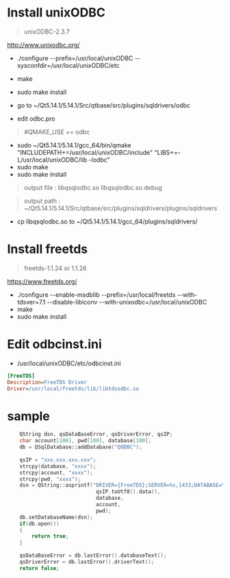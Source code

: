 # Install unixODBC

> unixODBC-2.3.7

http://www.unixodbc.org/<br>

+ ./configure --prefix=/usr/local/unixODBC --sysconfdir=/usr/local/unixODBC/etc
+ make
+ sudo make install

+ go to ~/Qt5.14.1/5.14.1/Src/qtbase/src/plugins/sqldrivers/odbc
+ edit odbc.pro

> \#QMAKE_USE += odbc

+ sudo ~/Qt5.14.1/5.14.1/gcc_64/bin/qmake "INCLUDEPATH+=/usr/local/unixODBC/include" "LIBS+=-L/usr/local/unixODBC/lib -lodbc"
+ sudo make
+ sudo make install

> output file : libqsqlodbc.so  libqsqlodbc.so.debug

> output path : ~/Qt5.14.1/5.14.1/Src/qtbase/src/plugins/sqldrivers/plugins/sqldrivers

+ cp libqsqlodbc.so to ~/Qt5.14.1/5.14.1/gcc_64/plugins/sqldrivers/

# Install freetds

> freetds-1.1.24 or 1.1.26

https://www.freetds.org/<br>

+ ./configure --enable-msdblib --prefix=/usr/local/freetds --with-tdsver=7.1 --disable-libiconv --with-unixodbc=/usr/local/unixODBC
+ make
+ sudo make install

# Edit odbcinst.ini

+ /usr/local/unixODBC/etc/odbcinst.ini

```ini
[FreeTDS]
Description=FreeTDS Driver
Driver=/usr/local/freetds/lib/libtdsodbc.so
```

# sample

```cpp
    QString dsn, qsDataBaseError, qsDriverError, qsIP;
    char account[100], pwd[100], database[100];
    db = QSqlDatabase::addDatabase("QODBC");
    
    qsIP = "xxx.xxx.xxx.xxx";
    strcpy(database, "xxxx");
    strcpy(account, "xxxx");
    strcpy(pwd, "xxxx");
    dsn = QString::asprintf("DRIVER={FreeTDS};SERVER=%s,1433;DATABASE=%s;UID=%s;PWD=%s;", 
                             qsIP.toUtf8().data(), 
                             database, 
                             account, 
                             pwd);
    db.setDatabaseName(dsn);
    if(db.open())
    {
        return true;
    }
    
    qsDataBaseError = db.lastError().databaseText();
    qsDriverError = db.lastError().driverText();
    return false;
    
```
